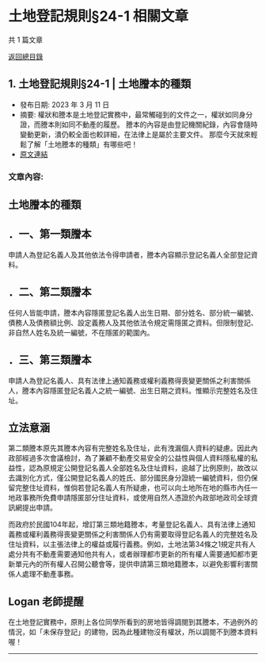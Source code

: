 # 土地登記規則§24-1 相關文章

共 1 篇文章

[返回總目錄](00_總目錄.md)

## 1. 土地登記規則§24-1 | 土地謄本的種類

- 發布日期: 2023 年 3 月 11 日
- 摘要: 權狀和謄本是土地登記實務中，最常觸碰到的文件之一，權狀如同身分證，而謄本則如同不動產的履歷。
謄本的內容是由登記機關紀錄，內容會隨時變動更新，潰仍較全面也較詳細，在法律上是屬於主要文件。
那麼今天就來輕鬆了解「土地謄本的種類」有哪些吧！
- [原文連結](https://www.jasper-realestate.com/%e5%9c%9f%e5%9c%b0%e7%99%bb%e8%a8%98%e8%a6%8f%e5%89%8724-1-%e5%9c%9f%e5%9c%b0%e8%ac%84%e6%9c%ac%e7%9a%84%e7%a8%ae%e9%a1%9e/)

### 文章內容:

## 土地謄本的種類

## ．一、第一類謄本

申請人為登記名義人及其他依法令得申請者，謄本內容顯示登記名義人全部登記資料。

## ．二、第二類謄本

任何人皆能申請，謄本內容隱匿登記名義人出生日期、部分姓名、部分統一編號、債務人及債務額比例、設定義務人及其他依法令規定需隱匿之資料。但限制登記、非自然人姓名及統一編號，不在隱匿的範圍內。

## ．三、第三類謄本

申請人為登記名義人、具有法律上通知義務或權利義務得喪變更關係之利害關係人，謄本內容隱匿登記名義人之統一編號、出生日期之資料。惟顯示完整姓名及住址。

## 立法意涵

第二類謄本原先其謄本內容有完整姓名及住址，此有洩漏個人資料的疑慮。因此內政部經過多次會議檢討，為了兼顧不動產交易安全的公益性與個人資料隱私權的私益性，認為原規定公開登記名義人全部姓名及住址資料，逾越了比例原則，故改以去識別化方式，僅公開登記名義人的姓氏、部分國民身分證統一編號資料，但仍保留完整住址資料，惟倘若登記名義人有所疑慮，也可以向土地所在地的縣市內任一地政事務所免費申請隱匿部分住址資料，或使用自然人憑證於內政部地政司全球資訊網提出申請。

而政府於民國104年起，增訂第三類地籍謄本，考量登記名義人、具有法律上通知義務或權利義務得喪變更關係之利害關係人仍有需要取得登記名義人的完整姓名及住址資料，以主張法律上的權益或履行義務。例如，土地法第34條之1規定共有人處分共有不動產需要通知他共有人，或者辦理都市更新的所有權人需要通知都市更新單元內的所有權人召開公聽會等，提供申請第三類地籍謄本，以避免影響利害關係人處理不動產事務。

## Logan 老師提醒

在土地登記實務中，原則上各位同學所看到的房地皆得調閱到其謄本，不過例外的情況，如「未保存登記」的建物，因為此種建物沒有權狀，所以調閱不到謄本資料喔！

---

